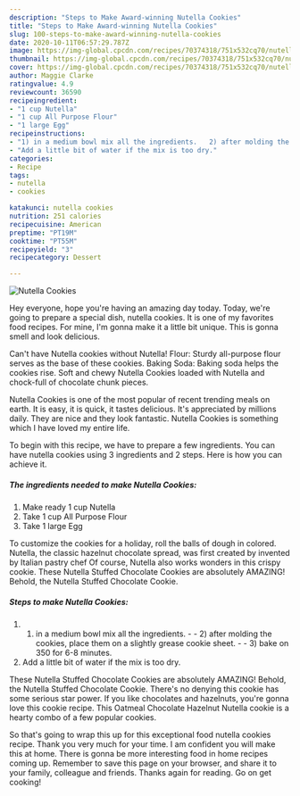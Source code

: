 ```yaml
---
description: "Steps to Make Award-winning Nutella Cookies"
title: "Steps to Make Award-winning Nutella Cookies"
slug: 100-steps-to-make-award-winning-nutella-cookies
date: 2020-10-11T06:57:29.787Z
image: https://img-global.cpcdn.com/recipes/70374318/751x532cq70/nutella-cookies-recipe-main-photo.jpg
thumbnail: https://img-global.cpcdn.com/recipes/70374318/751x532cq70/nutella-cookies-recipe-main-photo.jpg
cover: https://img-global.cpcdn.com/recipes/70374318/751x532cq70/nutella-cookies-recipe-main-photo.jpg
author: Maggie Clarke
ratingvalue: 4.9
reviewcount: 36590
recipeingredient:
- "1 cup Nutella"
- "1 cup All Purpose Flour"
- "1 large Egg"
recipeinstructions:
- "1) in a medium bowl mix all the ingredients.   2) after molding the cookies, place them on a slightly grease cookie sheet.   3) bake on 350 for 6-8 minutes."
- "Add a little bit of water if the mix is too dry."
categories:
- Recipe
tags:
- nutella
- cookies

katakunci: nutella cookies 
nutrition: 251 calories
recipecuisine: American
preptime: "PT19M"
cooktime: "PT55M"
recipeyield: "3"
recipecategory: Dessert

---
```



![Nutella Cookies](https://img-global.cpcdn.com/recipes/70374318/751x532cq70/nutella-cookies-recipe-main-photo.jpg)

Hey everyone, hope you're having an amazing day today. Today, we're going to prepare a special dish, nutella cookies. It is one of my favorites food recipes. For mine, I'm gonna make it a little bit unique. This is gonna smell and look delicious.

Can&#39;t have Nutella cookies without Nutella! Flour: Sturdy all-purpose flour serves as the base of these cookies. Baking Soda: Baking soda helps the cookies rise. Soft and chewy Nutella Cookies loaded with Nutella and chock-full of chocolate chunk pieces.

Nutella Cookies is one of the most popular of recent trending meals on earth. It is easy, it is quick, it tastes delicious. It's appreciated by millions daily. They are nice and they look fantastic. Nutella Cookies is something which I have loved my entire life.


To begin with this recipe, we have to prepare a few ingredients. You can have nutella cookies using 3 ingredients and 2 steps. Here is how you can achieve it.

<!--inarticleads1-->

##### The ingredients needed to make Nutella Cookies:

1. Make ready 1 cup Nutella
1. Take 1 cup All Purpose Flour
1. Take 1 large Egg


To customize the cookies for a holiday, roll the balls of dough in colored. Nutella, the classic hazelnut chocolate spread, was first created by invented by Italian pastry chef Of course, Nutella also works wonders in this crispy cookie. These Nutella Stuffed Chocolate Cookies are absolutely AMAZING! Behold, the Nutella Stuffed Chocolate Cookie. 

<!--inarticleads2-->

##### Steps to make Nutella Cookies:

1. 1) in a medium bowl mix all the ingredients.  -  - 2) after molding the cookies, place them on a slightly grease cookie sheet.  -  - 3) bake on 350 for 6-8 minutes.
1. Add a little bit of water if the mix is too dry.


These Nutella Stuffed Chocolate Cookies are absolutely AMAZING! Behold, the Nutella Stuffed Chocolate Cookie. There&#39;s no denying this cookie has some serious star power. If you like chocolates and hazelnuts, you&#39;re gonna love this cookie recipe. This Oatmeal Chocolate Hazelnut Nutella cookie is a hearty combo of a few popular cookies. 

So that's going to wrap this up for this exceptional food nutella cookies recipe. Thank you very much for your time. I am confident you will make this at home. There is gonna be more interesting food in home recipes coming up. Remember to save this page on your browser, and share it to your family, colleague and friends. Thanks again for reading. Go on get cooking!
